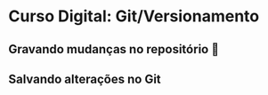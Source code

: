 # Curso Digital: Git/Versionamento

## Gravando mudanças no repositório 📂

## Salvando alterações no Git